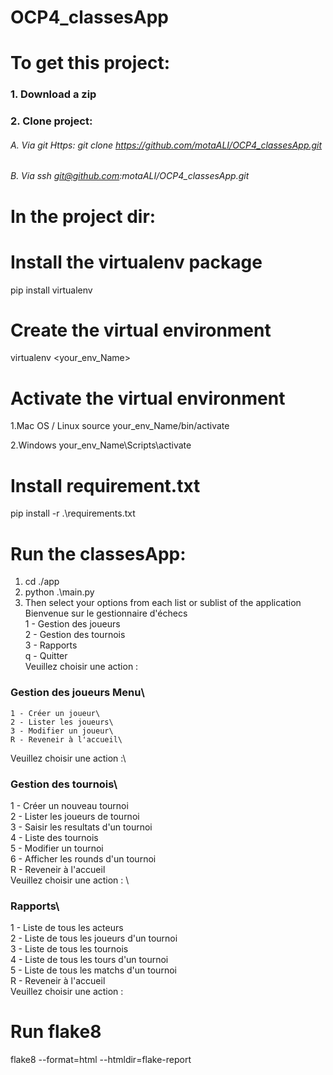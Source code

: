 # OCP4_classesApp

# To get this project:
### 1. Download a zip  
### 2. Clone project:
 ###### A. Via git Https:  git clone https://github.com/motaALI/OCP4_classesApp.git
 ###### B. Via ssh git@github.com:motaALI/OCP4_classesApp.git

# In the project dir:

# Install the virtualenv package
pip install virtualenv

# Create the virtual environment
virtualenv <your_env_Name>

# Activate the virtual environment
1.Mac OS / Linux source your_env_Name/bin/activate

2.Windows your_env_Name\Scripts\activate

# Install requirement.txt
pip install -r .\requirements.txt

# Run the classesApp:
1. cd ./app
2. python .\main.py
3. Then select your options from each list or sublist of the application\
 Bienvenue sur le gestionnaire d'échecs\
  1 - Gestion des joueurs\
  2 - Gestion des tournois\
  3 - Rapports\
  q - Quitter\
  Veuillez choisir une action :
  
  ### Gestion des joueurs Menu\
    1 - Créer un joueur\
    2 - Lister les joueurs\
    3 - Modifier un joueur\
    R - Reveneir à l'accueil\
  Veuillez choisir une action :\ 
 
  ### Gestion des tournois\
   1 - Créer un nouveau tournoi\
   2 - Lister les joueurs de tournoi\
   3 - Saisir les resultats d'un tournoi\
   4 - Liste des tournois\
   5 - Modifier un tournoi\
   6 - Afficher les rounds d'un tournoi\
   R - Reveneir à l'accueil\
  Veuillez choisir une action : \
  
  ### Rapports\
  1 - Liste de tous les acteurs\
  2 - Liste de tous les joueurs d'un tournoi\
  3 - Liste de tous les tournois\
  4 - Liste de tous les tours d'un tournoi\
  5 - Liste de tous les matchs d'un tournoi\
  R - Reveneir à l'accueil\
Veuillez choisir une action :

 # Run flake8
 flake8 --format=html --htmldir=flake-report
  
  
